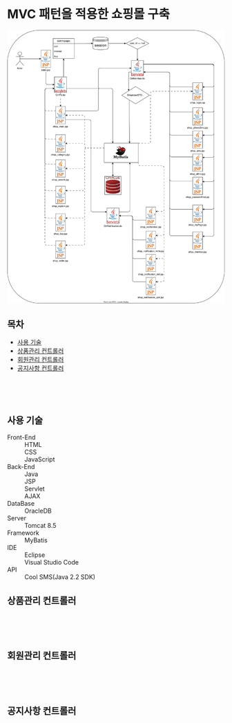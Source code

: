 <h1>MVC 패턴을 적용한 쇼핑몰 구축</h1>
<img src = "https://github.com/gus0719/mvc-mybatis-shop/blob/main/flowchart_mvc_mybatis.svg">
<h2>목차</h2>
<ul>
  <li><a href="#skill">사용 기술</a></li>
  <li><a href="#product">상품관리 컨트롤러</a></li>
  <li><a href="#member">회원관리 컨트롤러</a></li>
  <li><a href="#notification">공지사항 컨트롤러</a></li>
</ul><br><br><br>

<h2 id="skill">사용 기술</h2>
<dl>
  <dt>Front-End</dt>
  <dd>HTML</dd>
  <dd>CSS</dd>
  <dd>JavaScript</dd>
    
  <dt>Back-End</dt>
  <dd>Java</dd>
  <dd>JSP</dd>
  <dd>Servlet</dd>
  <dd>AJAX</dd>
  
  <dt>DataBase</dt>
  <dd>OracleDB</dd>
  
  <dt>Server</dt>
  <dd>Tomcat 8.5</dd>
  
  <dt>Framework</dt>
  <dd>MyBatis</dd>
  
  <dt>IDE</dt>
  <dd>Eclipse</dd>
  <dd>Visual Studio Code</dd>

  <dt>API</dt>
  <dd>Cool SMS(Java 2.2 SDK)</dd>
</dl>



<div id="product">
  <h2>상품관리 컨트롤러</h2>
</div><br><br><br>
<div id="member">
  <h2>회원관리 컨트롤러</h2>
</div><br><br><br>
<div id="notification">
  <h2>공지사항 컨트롤러</h2>
</div>
